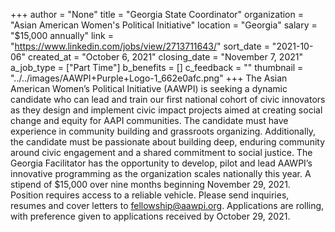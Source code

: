 +++
author = "None"
title = "Georgia State Coordinator"
organization = "Asian American Women's Political Initiative"
location = "Georgia"
salary = "$15,000 annually"
link = "https://www.linkedin.com/jobs/view/2713711643/"
sort_date = "2021-10-06"
created_at = "October 6, 2021"
closing_date = "November 7, 2021"
a_job_type = ["Part Time"]
b_benefits = []
c_feedback = ""
thumbnail = "../../images/AAWPI+Purple+Logo-1_662e0afc.png"
+++
The Asian American Women’s Political Initiative (AAWPI) is seeking a dynamic candidate who can lead and train our first national cohort of civic innovators as they design and implement civic impact projects aimed at creating social change and equity for AAPI communities. The candidate must have experience in community building and grassroots organizing. Additionally, the candidate must be passionate about building deep, enduring community around civic engagement and a shared commitment to social justice. The Georgia Facilitator has the opportunity to develop, pilot and lead AAWPI’s innovative programming as the organization scales nationally this year. A stipend of $15,000 over nine months beginning November 29, 2021. Position requires access to a reliable vehicle. Please send inquiries, resumes and cover letters to fellowship@aawpi.org. Applications are rolling, with preference given to applications received by October 29, 2021.